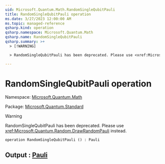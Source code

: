```yaml
---
uid: Microsoft.Quantum.Math.RandomSingleQubitPauli
title: RandomSingleQubitPauli operation
ms.date: 3/27/2023 12:00:00 AM
ms.topic: managed-reference
qsharp.kind: operation
qsharp.namespace: Microsoft.Quantum.Math
qsharp.name: RandomSingleQubitPauli
qsharp.summary: >+
  > [!WARNING]

  > RandomSingleQubitPauli has been deprecated. Please use <xref:Microsoft.Quantum.Random.DrawRandomPauli> instead.

---
```


# RandomSingleQubitPauli operation

Namespace: [Microsoft.Quantum.Math](xref:Microsoft.Quantum.Math)

Package: [Microsoft.Quantum.Standard](https://nuget.org/packages/Microsoft.Quantum.Standard)


> [!WARNING]
> RandomSingleQubitPauli has been deprecated. Please use <xref:Microsoft.Quantum.Random.DrawRandomPauli> instead.



```qsharp
operation RandomSingleQubitPauli () : Pauli
```


## Output : [Pauli](xref:microsoft.quantum.qsharp.valueliterals#pauli-literals)


